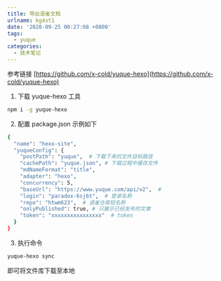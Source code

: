 ```yaml
---
title: 导出语雀文档
urlname: kg4st1
date: '2020-09-25 00:27:08 +0800'
tags:
  - yuque
categories:
  - 技术笔记
---
```


参考链接
[https://github.com/x-cold/yuque-hexo](https://github.com/x-cold/yuque-hexo)

1. 下载 yuque-hexo 工具

```bash
npm i -g yuque-hexo

```

2. 配置 package.json 示例如下

```bash
{
  "name": "hexo-site",
  "yuqueConfig": {
    "postPath": "yuque",  # 下载下来的文件目标路径
    "cachePath": "yuque.json", # 下载过程中缓存文件
    "mdNameFormat": "title",
    "adapter": "hexo",
    "concurrency": 5,
    "baseUrl": "https://www.yuque.com/api/v2",  #
    "login": "paradox-6sj6t",  # 登录名称
    "repo": "htwm623",  # 语雀仓库短名称
    "onlyPublished": true, # 只展示已经发布的文章
    "token": "xxxxxxxxxxxxxxxx"  # token
  }
}

```

3. 执行命令

```bash
yuque-hexo sync
```

即可将文件库下载至本地
